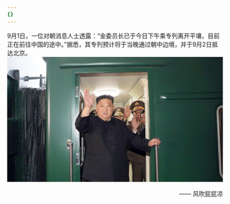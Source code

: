 ```yaml
---
{}
---
```


9月1日，一位对朝消息人士透露：“金委员长已于今日下午乘专列离开平壤，目前正在前往中国的途中。”据悉，其专列预计将于当晚通过朝中边境，并于9月2日抵达北京。![](/images/GzwadWVbYAEYfWI.jpg)

<div style="text-align: right;">—— 风吹屁屁凉</div>
